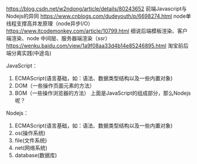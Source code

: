 https://blog.csdn.net/w2ndong/article/details/80243652   前端Javascript与Nodejs的异同
https://www.cnblogs.com/dudeyouth/p/6698274.html   node单线程支撑高并发原理（node异步I/O）
https://www.itcodemonkey.com/article/10799.html   细说后端模板渲染、客户端渲染、node 中间层、服务器端渲染（ssr）
https://wenku.baidu.com/view/1a9f08aa33d4b14e85246895.html  淘宝前后端分离实践(中途岛)

JavaScript：
1. ECMAScript(语言基础，如：语法、数据类型结构以及一些内置对象)
2. DOM（一些操作页面元素的方法）
3. BOM（一些操作浏览器的方法）
上面是JavaScript的组成部分，那么Nodejs呢？

Nodejs：
1. ECMAScript(语言基础，如：语法、数据类型结构以及一些内置对象)
2. os(操作系统)
3. file(文件系统)
4. net(网络系统)
5. database(数据库)